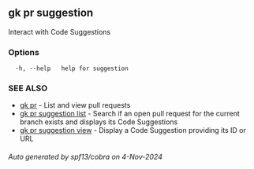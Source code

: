 ## gk pr suggestion

Interact with Code Suggestions

### Options

```
  -h, --help   help for suggestion
```

### SEE ALSO

* [gk pr](gk_pr.md)	 - List and view pull requests
* [gk pr suggestion list](gk_pr_suggestion_list.md)	 - Search if an open pull request for the current branch exists and displays its Code Suggestions
* [gk pr suggestion view](gk_pr_suggestion_view.md)	 - Display a Code Suggestion providing its ID or URL

###### Auto generated by spf13/cobra on 4-Nov-2024
